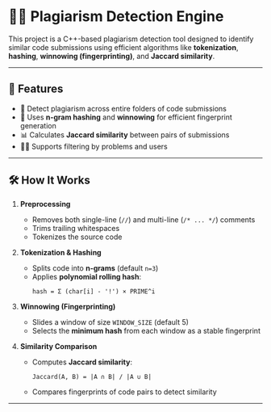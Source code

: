 # 🕵️‍♂️ Plagiarism Detection Engine

This project is a C++-based plagiarism detection tool designed to identify similar code submissions using efficient algorithms like **tokenization**, **hashing**, **winnowing (fingerprinting)**, and **Jaccard similarity**.

---

## 🚀 Features

- 📁 Detect plagiarism across entire folders of code submissions
- 🧠 Uses **n-gram hashing** and **winnowing** for efficient fingerprint generation
- 📊 Calculates **Jaccard similarity** between pairs of submissions
- 👨‍🎓 Supports filtering by problems and users

---

## 🛠️ How It Works

1. **Preprocessing**
   - Removes both single-line (`//`) and multi-line (`/* ... */`) comments
   - Trims trailing whitespaces
   - Tokenizes the source code

2. **Tokenization & Hashing**
   - Splits code into **n-grams** (default `n=3`)
   - Applies **polynomial rolling hash**:
     ```
     hash = Σ (char[i] - '!') × PRIME^i
     ```

3. **Winnowing (Fingerprinting)**
   - Slides a window of size `WINDOW_SIZE` (default 5)
   - Selects the **minimum hash** from each window as a stable fingerprint

4. **Similarity Comparison**
   - Computes **Jaccard similarity**:
     ```
     Jaccard(A, B) = |A ∩ B| / |A ∪ B|
     ```
   - Compares fingerprints of code pairs to detect similarity
---



